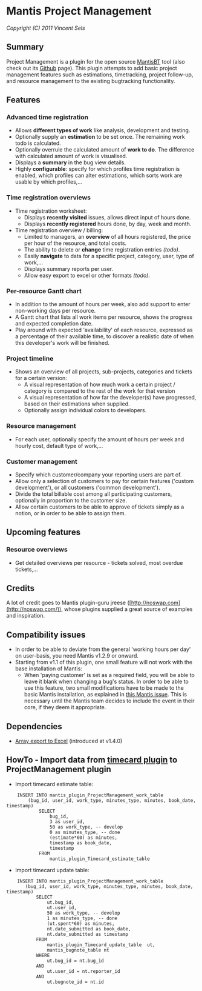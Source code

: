 
# Mantis Project Management

*Copyright (C) 2011 Vincent Sels*

## Summary

Project Management is a plugin for the open source [MantisBT](http://www.mantisbt.org) tool (also check out its [Github](https://github.com/mantisbt) page). This plugin attempts to add basic project management features such as estimations, timetracking, project follow-up, and resource management to the existing bugtracking functionality.

## Features

### Advanced time registration

* Allows **different types of work** like analysis, development and testing.
* Optionally supply an **estimation** to be set once. The remaining work todo is calculated.
* Optionally overrule the calculated amount of **work to do**. The difference with calculated amount of work is visualised.
* Displays a **summary** in the bug view details.
* Highly **configurable**: specify for which profiles time registration is enabled, which profiles can alter estimations, which sorts work are usable by which profiles,...

### Time registration overviews

* Time registration worksheet:
  * Displays **recently visited** issues, allows direct input of hours done.
  * Displays **recently registered** hours done, by day, week and month.
* Time registration overview / billing:
  * Limited to managers, an **overview** of all hours registered, the price per hour of the resource, and total costs.
  * The ability to delete or **change** time registration entries *(todo)*.
  * Easily **navigate** to data for a specific project, category, user, type of work,...
  * Displays summary reports per user.
  * Allow easy export to excel or other formats *(todo)*.

### Per-resource Gantt chart

* In addition to the amount of hours per week, also add support to enter non-working days per resource.
* A Gantt chart that lists all work items per resource, shows the progress and expected completion date.
* Play around with expected 'availability' of each resource, expressed as a percentage of their available time,
to discover a realistic date of when this developer's work will be finished.

### Project timeline

* Shows an overview of all projects, sub-projects, categories and tickets for a certain version:
  * A visual representation of how much work a certain project / category is compared to the rest of the work for that version
  * A visual representation of how far the developer(s) have progressed, based on their estimations when supplied.
  * Optionally assign individual colors to developers.

### Resource management

* For each user, optionally specify the amount of hours per week and hourly cost, default type of work,...

### Customer management

* Specify which customer/company your reporting users are part of.
* Allow only a selection of customers to pay for certain features ('custom development'), or all customers ('common development').
* Divide the total billable cost among all participating customers, optionally in proportion to the customer size.
* Allow certain customers to be able to approve of tickets simply as a notion, or in order to be able to assign them.

## Upcoming features

### Resource overviews

* Get detailed overviews per resource - tickets solved, most overdue tickets,...

## Credits

A lot of credit goes to Mantis plugin-guru jreese ([http://noswap.com](http://noswap.com/)), whose plugins supplied a great source of examples and inspiration.

## Compatibility issues

* In order to be able to deviate from the general 'working hours per day' on user-basis, you need Mantis v1.2.9 or onward.
* Starting from v1.1 of this plugin, one small feature will not work with the base installation of Mantis:
  * When 'paying customer' is set as a required field, you will be able to leave it blank when changing a bug's status.
In order to be able to use this feature, two small modifications have to be made to the basic Mantis installation,
as explained in [this Mantis issue](http://www.mantisbt.org/bugs/view.php?id=14329). This is necessary until the Mantis team decides
to include the event in their core, if they deem it appropriate.

## Dependencies

* [Array export to Excel](https://github.com/vincentsels/array-export-excel) (introduced at v1.4.0)

## HowTo - Import data from [timecard plugin](https://github.com/mantisbt-plugins/timecard) to ProjectManagement plugin

* Import timecard estimate table:
```
    INSERT INTO mantis_plugin_ProjectManagement_work_table
        (bug_id, user_id, work_type, minutes_type, minutes, book_date, timestamp) 
            SELECT 
                bug_id, 
                3 as user_id, 
                50 as work_type, -- develop
                0 as minutes_type, -- done
                (estimate*60) as minutes,
                timestamp as book_date,
                timestamp
            FROM 
                mantis_plugin_Timecard_estimate_table 
```

* Import timecard update table:

```
    INSERT INTO mantis_plugin_ProjectManagement_work_table
       (bug_id, user_id, work_type, minutes_type, minutes, book_date, timestamp) 
           SELECT 
               ut.bug_id, 
               ut.user_id, 
               50 as work_type, -- develop
               1 as minutes_type, -- done 
               (ut.spent*60) as minutes,
               nt.date_submitted as book_date,
               nt.date_submitted as timestamp
           FROM 
               mantis_plugin_Timecard_update_table  ut,
               mantis_bugnote_table nt
           WHERE
               ut.bug_id = nt.bug_id
           AND
               ut.user_id = nt.reporter_id
           AND 
               ut.bugnote_id = nt.id 
```